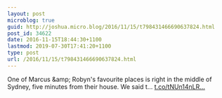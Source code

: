 ```yaml
---
layout: post
microblog: true
guid: http://joshua.micro.blog/2016/11/15/t798431466690637824.html
post_id: 34622
date: 2016-11-15T18:44:30+1100
lastmod: 2019-07-30T17:41:20+1100
type: post
url: /2016/11/15/t798431466690637824.html
---
```

One of Marcus &amp;amp; Robyn's favourite places is right in the middle of Sydney, five minutes from their house. We said t… [t.co/tNUn14nLR...](https://t.co/tNUn14nLRq)
